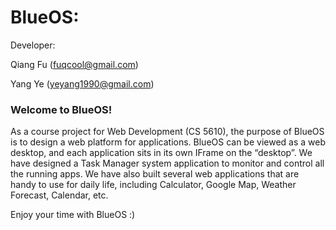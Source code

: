 # BlueOS:

Developer: 

  Qiang Fu (fuqcool@gmail.com)
  
  Yang Ye (yeyang1990@gmail.com)
  

### Welcome to BlueOS! 

As a course project for Web Development (CS 5610), the purpose of BlueOS is to design a web platform for applications.
BlueOS can be viewed as a web desktop, and each application sits in its own IFrame on the “desktop”.  We have designed
a Task Manager system application to monitor and control all the running apps. We have also built several web 
applications that are handy to use for daily life, including Calculator, Google Map, Weather Forecast, Calendar, etc.

Enjoy your time with BlueOS :) 

